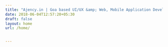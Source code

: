 ```yaml
---
title: "Ajency.in | Goa based UI/UX &amp; Web, Mobile Application Development, Software Development Company"
date: 2018-06-04T12:57:20+05:30
draft: false
layout: home
url: /home/


---
```

